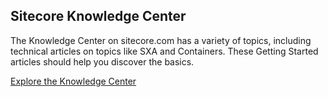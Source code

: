 ## Sitecore Knowledge Center

The Knowledge Center on sitecore.com has a variety of topics, including technical articles on topics like SXA and Containers. These Getting Started articles should help you discover the basics.

[Explore the Knowledge Center](https://www.sitecore.com/knowledge-center/getting-started)
